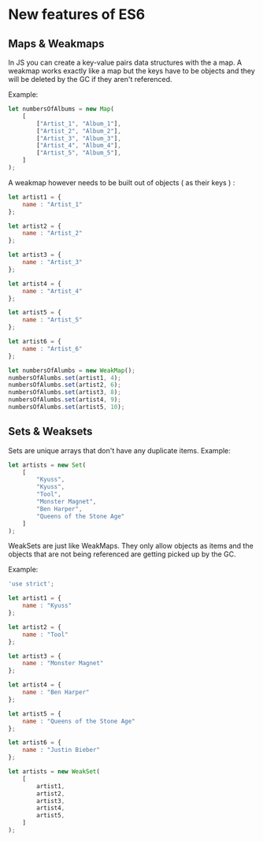 # New features of ES6

## Maps & Weakmaps

In JS you can create a key-value pairs data structures with the a map. A weakmap works exactly like a map but the keys have to be objects and they will be deleted by the GC if they aren't referenced.

Example:

```JavaScript
let numbersOfAlbums = new Map(
    [
        ["Artist_1", "Album_1"],
        ["Artist_2", "Album_2"],
        ["Artist_3", "Album_3"],
        ["Artist_4", "Album_4"],
        ["Artist_5", "Album_5"],
    ]
);
```

A weakmap however needs to be built out of objects ( as their keys ) :

```JavaScript
let artist1 = {
    name : "Artist_1"
};

let artist2 = {
    name : "Artist_2"
};

let artist3 = {
    name : "Artist_3"
};

let artist4 = {
    name : "Artist_4"
};

let artist5 = {
    name : "Artist_5"
};

let artist6 = {
    name : "Artist_6"
};

let numbersOfAlumbs = new WeakMap();
numbersOfAlumbs.set(artist1, 4);
numbersOfAlumbs.set(artist2, 6);
numbersOfAlumbs.set(artist3, 8);
numbersOfAlumbs.set(artist4, 9);
numbersOfAlumbs.set(artist5, 10);
```

## Sets & Weaksets

Sets are unique arrays that don't have any duplicate items. Example:

```JavaScript
let artists = new Set(
    [
        "Kyuss",
        "Kyuss",
        "Tool",
        "Monster Magnet",
        "Ben Harper",
        "Queens of the Stone Age"
    ]
);
```

WeakSets are just like WeakMaps. They only allow objects as items and the objects that are not being referenced are getting picked up by the GC.

Example:

```JavaScript
'use strict';

let artist1 = {
    name : "Kyuss"
};

let artist2 = {
    name : "Tool"
};

let artist3 = {
    name : "Monster Magnet"
};

let artist4 = {
    name : "Ben Harper"
};

let artist5 = {
    name : "Queens of the Stone Age"
};

let artist6 = {
    name : "Justin Bieber"
};

let artists = new WeakSet(
    [
        artist1,
        artist2,
        artist3,
        artist4,
        artist5,
    ]
);
```